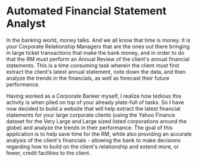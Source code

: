 # Automated Financial Statement Analyst 

In the banking world, money talks. And we all know that time is money. It is your Corporate Relationship Managers that are the ones out there bringing in large ticket transactions that make the bank money, and in order to do that the RM must perform an Annual Review of the client's annual financial statements. This is a time consuming task wherein the client must first extract the client's latest annual statement, note down the data, and then analyze the trends in the financials, as well as forecast their future performance. 

Having worked as a Corporate Banker myself, I realize how tedious this activity is when piled on top of your already plate-full of tasks. So I have now decided to build a website that will help extract the latest financial statements for your large corporate clients (using the Yahoo Finance dataset for the Very Large and Large sized listed corporations around the globe) and analyze the trends in their performance. The goal of this application is to help save time for the RM, while also providing an accurate analysis of the client's financials - allowing the bank to make decisions regarding how to build on the client's relationship and extend more, or fewer, credit facilities to the client.
